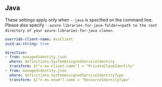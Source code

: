 ## Java

These settings apply only when `--java` is specified on the command line.
Please also specify `--azure-libraries-for-java-folder=<path to the root directory of your azure-libraries-for-java clone>`.

``` yaml $(java)
override-client-name: AvsClient
uuid-as-string: true

directive:
- from: managedidentity.json
  where: definitions.SystemAssignedServiceIdentity
  transform: $["x-ms-client-name"] = "PrivateCloudIdentity"
- from: managedidentity.json
  where: definitions.SystemAssignedServiceIdentityType
  transform: $["x-ms-enum"].name = "ResourceIdentityType"
```
